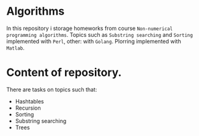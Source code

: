 # Algorithms
In this repository i storage homeworks from course `Non-numerical programming algorithms`. Topics such as `Substring searching` and `Sorting` implemented with `Perl`, other: with `Golang`. Plorring implemented with `Matlab`.

# Content of repository.
There are tasks on topics such that:
- Hashtables
- Recursion
- Sorting
- Substring searching
- Trees
